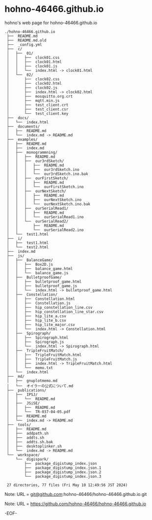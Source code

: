 # hohno-46466.github.io

hohno's web page for hohno-46466.github.io

    ./hohno-46466.github.io
     ├──  README.md
     ├──  README.md.old
     ├──  _config.yml
     ├──  c/
     │   ├──  01/
     │   │   ├──  clock01.css
     │   │   ├──  clock01.html
     │   │   ├──  clock01.js
     │   │   └──  index.html -> clock01.html
     │   └──  02/
     │       ├──  clock02.css
     │       ├──  clock02.html
     │       ├──  clock02.js
     │       ├──  index.html -> clock02.html
     │       ├──  mosquitto.org.crt
     │       ├──  mqtt.min.js
     │       ├──  test_client.crt
     │       ├──  test_client.csr
     │       └──  test_client.key
     ├──  docs/
     │   └──  index.html
     ├──  documents/
     │   ├──  README.md
     │   └──  index.md -> README.md
     ├──  examples/
     │   ├──  README.md
     │   ├──  index.md
     │   ├──  monogrammning/
     │   │   ├──  README.md
     │   │   ├──  our3rdSketch/
     │   │   │   ├──  README.md
     │   │   │   ├──  our3rdSketch.ino
     │   │   │   └──  our3rdSketch.ino.bak
     │   │   ├──  ourFirstSketch/
     │   │   │   ├──  README.md
     │   │   │   └──  ourFirstSketch.ino
     │   │   ├──  ourNextSketch/
     │   │   │   ├──  README.md
     │   │   │   ├──  ourNextSketch.ino
     │   │   │   └──  ourNextSketch.ino.bak
     │   │   ├──  ourSerialRead1/
     │   │   │   ├──  README.md
     │   │   │   └──  ourSerialRead1.ino
     │   │   └──  ourSerialRead2/
     │   │       ├──  README.md
     │   │       └──  ourSerialRead2.ino
     │   └──  test1.html
     ├──  i/
     │   ├──  test1.html
     │   └──  test2.html
     ├──  index.md
     ├──  js/
     │   ├──  BalanceGame/
     │   │   ├──  Box2D.js
     │   │   ├──  balance_game.html
     │   │   └──  balance_game.js
     │   ├──  BulletproofGame/
     │   │   ├──  bulletproof_game.html
     │   │   ├──  bulletproof_game.js
     │   │   └──  index.html -> bulletproof_game.html
     │   ├──  Constellation/
     │   │   ├──  Constellation.html
     │   │   ├──  Constellation.js
     │   │   ├──  hip_constellation_line.csv
     │   │   ├──  hip_constellation_line_star.csv
     │   │   ├──  hip_lite_a.csv
     │   │   ├──  hip_lite_b.csv
     │   │   ├──  hip_lite_major.csv
     │   │   └──  index.html -> Constellation.html
     │   ├──  Spirograph/
     │   │   ├──  Spirograph.html
     │   │   ├──  Spirograph.js
     │   │   └──  index.html -> Spirograph.html
     │   ├──  TripleFruitMatch/
     │   │   ├──  TripleFruitMatch.html
     │   │   ├──  TripleFruitMatch.js
     │   │   ├──  index.html -> TripleFruitMatch.html
     │   │   └──  memo.txt
     │   └──  index.html
     ├──  md/
     │   ├──  gnuplotmemo.md
     │   └──  オイラーの公式について.md
     ├──  publications/
     │   ├──  IPSJ/
     │   │   └──  README.md
     │   ├──  JSiSE/
     │   │   ├──  README.md
     │   │   └──  TR-037-04-05.pdf
     │   ├──  README.md
     │   └──  index.md -> README.md
     ├──  tools/
     │   ├──  README.md
     │   ├──  addpath.sh
     │   ├──  addts.sh
     │   ├──  addts.sh.bak
     │   ├──  desktoplinker.sh
     │   └──  index.md -> README.md
     └──  workspace/
         └──  digispark/
             ├──  package_digistump_index.json
             ├──  package_digistump_index.json.1
             ├──  package_digistump_index.json.2
             └──  package_digistump_index.json.3
     
     27 directories, 77 files (Fri May 10 12:49:56 JST 2024)

Note: URL = git@github.com:hohno-46466/hohno-46466.github.io.git

Note: URL = https://github.com/hohno-46466/hohno-46466.github.io

-EOF-
